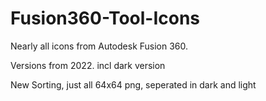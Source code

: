 # Fusion360-Tool-Icons
Nearly all icons from Autodesk Fusion 360.

Versions from 2022. incl dark version

New Sorting, just all 64x64 png, seperated in dark and light
